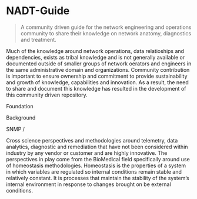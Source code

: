 # NADT-Guide
> A community driven guide for the network engineering and operations community to share their knowledge on network
anatomy, diagnostics and treatment.

Much of the knowledge around network operations, data relatioships and dependencies, exists as tribal knowledge and is not generally available or documented outside of smaller groups of network oerators and engineers in the same administrative domain and organizations. Community contribution is important to ensure ownership and commitment to provide sustainability and growth of knowledge, capabilities and innovation. As a result, the need to share and document this knowledge has resulted in the development of this community driven repository. 

Foundation


Background

SNMP / 

Cross science perspectives and methodologies around telemetry, data analytics, diagnostic and remediation that have not been considered within industry by any vendor or customer and are highly innovative.  The perspectives in play come from the BioMedical field specifically around use of homeostasis methodologies.  Homeostasis is the properties of a system in which variables are regulated so internal conditions remain stable and relatively constant.  It is processes that maintain the stability of the system’s internal environment in response to changes brought on be external conditions.
